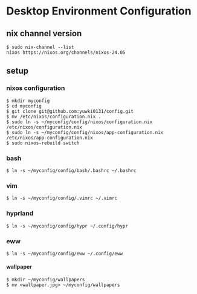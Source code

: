 # Desktop Environment Configuration

## nix channel version

```
$ sudo nix-channel --list
nixos https://nixos.org/channels/nixos-24.05
```

## setup

### nixos configuration

```
$ mkdir myconfig
$ cd myconfig
$ git clone git@github.com:yuwki0131/config.git
$ mv /etc/nixos/configuration.nix .
$ sudo ln -s ~/myconfig/config/nixos/configuration.nix /etc/nixos/configuration.nix
$ sudo ln -s ~/myconfig/config/nixos/app-configuration.nix /etc/nixos/app-configuration.nix
$ sudo nixos-rebuild switch
```

### bash

```
$ ln -s ~/myconfig/config/bash/.bashrc ~/.bashrc
```

### vim

```
$ ln -s ~/myconfig/config/.vimrc ~/.vimrc
```

### hyprland

```
$ ln -s ~/myconfig/config/hypr ~/.config/hypr
```

### eww

```
$ ln -s ~/myconfig/config/eww ~/.config/eww
```

#### wallpaper
```
$ mkdir ~/myconfig/wallpapers
$ mv <wallpaper.jpg> ~/myconfig/wallpapers
```

